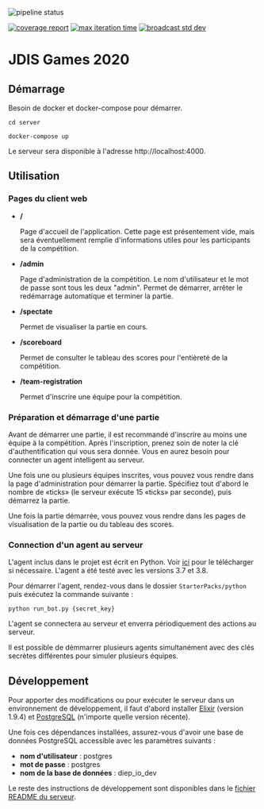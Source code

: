 ![pipeline status](https://github.com/JDIS/jdisgames-2020/workflows/Continuous%20Integration/badge.svg)

[![coverage report](https://depot.dinf.usherbrooke.ca/dinf/projets/h20/eq02-jdisgames/diep.io/badges/master/coverage.svg)](https://depot.dinf.usherbrooke.ca/dinf/projets/h20/eq02-jdisgames/diep.io/commits/master)
[![max iteration time](https://depot.dinf.usherbrooke.ca/dinf/projets/h20/eq02-jdisgames/diep.io/-/jobs/artifacts/master/raw/server/badges/max_iteration_time.svg?job=generate_badges)](https://depot.dinf.usherbrooke.ca/dinf/projets/h20/eq02-jdisgames/diep.io/commits/master)
[![broadcast std dev](https://depot.dinf.usherbrooke.ca/dinf/projets/h20/eq02-jdisgames/diep.io/-/jobs/artifacts/master/raw/server/badges/broadcast_std_dev.svg?job=generate_badges)](https://depot.dinf.usherbrooke.ca/dinf/projets/h20/eq02-jdisgames/diep.io/commits/master)

# JDIS Games 2020

## Démarrage

Besoin de docker et docker-compose pour démarrer.

`cd server`

`docker-compose up`

Le serveur sera disponible à l'adresse http://localhost:4000.

## Utilisation

### Pages du client web

* **/**

  Page d'accueil de l'application. Cette page est présentement vide, mais sera éventuellement remplie d'informations utiles pour les participants de la compétition.

* **/admin**

  Page d'administration de la compétition. Le nom d'utilisateur et le mot de passe sont tous les deux "admin". Permet de démarrer, arrêter le redémarrage automatique et terminer la partie.

* **/spectate**

  Permet de visualiser la partie en cours.

* **/scoreboard**

  Permet de consulter le tableau des scores pour l'entièreté de la compétition.

* **/team-registration**

  Permet d'inscrire une équipe pour la compétition.

### Préparation et démarrage d'une partie

Avant de démarrer une partie, il est recommandé d'inscrire au moins une équipe à la compétition. Après l'inscription, prenez soin de noter la clé d'authentification qui vous sera donnée. Vous en aurez besoin pour connecter un agent intelligent au serveur.

Une fois une ou plusieurs équipes inscrites, vous pouvez vous rendre dans la page d'administration pour démarrer la partie. Spécifiez tout d'abord le nombre de «ticks» (le serveur exécute 15 «ticks» par seconde), puis démarrez la partie.

Une fois la partie démarrée, vous pouvez vous rendre dans les pages de visualisation de la partie ou du tableau des scores.

### Connection d'un agent au serveur

L'agent inclus dans le projet est écrit en Python. Voir [ici](https://www.python.org/downloads/) pour le télécharger si nécessaire. L'agent a été testé avec les versions 3.7 et 3.8.

Pour démarrer l'agent, rendez-vous dans le dossier `StarterPacks/python` puis exécutez la commande suivante :
```
python run_bot.py {secret_key}
```

L'agent se connectera au serveur et enverra périodiquement des actions au serveur.

Il est possible de démmarrer plusieurs agents simultanément avec des clés secrètes différentes pour simuler plusieurs équipes.

## Développement

Pour apporter des modifications ou pour exécuter le serveur dans un environnement de développement, il faut d'abord installer [Elixir](https://elixir-lang.org/install.html) (version 1.9.4) et [PostgreSQL](https://www.postgresql.org/download/) (n'importe quelle version récente).

Une fois ces dépendances installées, assurez-vous d'avoir une base de données PostgreSQL accessible avec les paramètres suivants :
* **nom d'utilisateur** : postgres
* **mot de passe** : postgres
* **nom de la base de données** : diep_io_dev

Le reste des instructions de développement sont disponibles dans le [fichier README du serveur](server/README.md).
